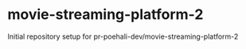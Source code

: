 # movie-streaming-platform-2

Initial repository setup for pr-poehali-dev/movie-streaming-platform-2